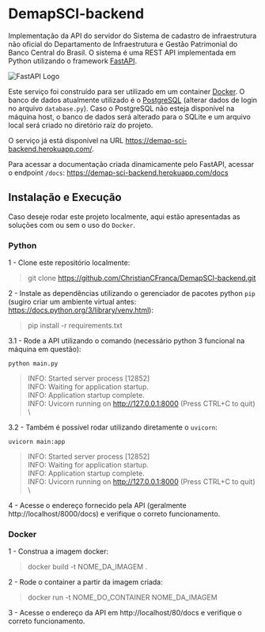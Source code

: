 # DemapSCI-backend
Implementação da API do servidor do Sistema de cadastro de infraestrutura não oficial do Departamento de Infraestrutura e Gestão Patrimonial do Banco Central do Brasil. O sistema é uma REST API implementada em Python utilizando o framework [FastAPI](https://fastapi.tiangolo.com/).

![FastAPI Logo](https://fastapi.tiangolo.com/img/logo-margin/logo-teal.png)

Este serviço foi construído para ser utilizado em um container [Docker](https://www.docker.com/). O banco de dados atualmente utilizado é o [PostgreSQL](https://www.postgresql.org/) (alterar dados de login no arquivo `database.py`). Caso o PostgreSQL não esteja disponível na máquina host, o banco de dados será alterado para o SQLite e um arquivo local será criado no diretório raíz do projeto.

O serviço já está disponível na URL https://demap-sci-backend.herokuapp.com/. 

Para acessar a documentação criada dinamicamente pelo FastAPI, acessar o endpoint `/docs`: https://demap-sci-backend.herokuapp.com/docs

## Instalação e Execução

Caso deseje rodar este projeto localmente, aqui estão apresentadas as soluções com ou sem o uso do `Docker`.

### Python
1 - Clone este repositório localmente:
> git clone https://github.com/ChristianCFranca/DemapSCI-backend.git

2 - Instale as dependências utilizando o gerenciador de pacotes python `pip` (sugiro criar um ambiente virtual antes: https://docs.python.org/3/library/venv.html):
> pip install -r requirements.txt

3.1 - Rode a API utilizando o comando (necessário python 3 funcional na máquina em questão):

`python main.py`
>INFO:     Started server process [12852] \
>INFO:     Waiting for application startup. \
>INFO:     Application startup complete. \
>INFO:     Uvicorn running on http://127.0.0.1:8000 (Press CTRL+C to quit) \


3.2 - Também é possível rodar utilizando diretamente o `uvicorn`:

`uvicorn main:app`
>INFO:     Started server process [12852] \
>INFO:     Waiting for application startup. \
>INFO:     Application startup complete. \
>INFO:     Uvicorn running on http://127.0.0.1:8000 (Press CTRL+C to quit) \

4 - Acesse o endereço fornecido pela API (geralmente http://localhost/8000/docs) e verifique o correto funcionamento.

### Docker
1 - Construa a imagem docker:
> docker build -t NOME_DA_IMAGEM .

2 - Rode o container a partir da imagem criada:
> docker run -t NOME_DO_CONTAINER NOME_DA_IMAGEM

3 - Acesse o endereço da API em http://localhost/80/docs e verifique o correto funcionamento.